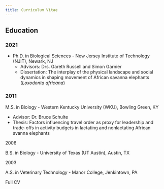 ```yaml
---
title: Curriculum Vitae
---
```



## Education


<p align="left"/>

### 2021 
- Ph.D. in Biological Sciences - New Jersey Institute of Technology (NJIT), Newark, NJ    
  - Advisors: Drs. Gareth Russell and Simon Garnier 
  - Dissertation: The interplay of the physical landscape and social dynamics in shaping movement of African savanna elephants (*Loxodonta africana*)


          
### 2011    	
<p align="left"/>
M.S. in Biology - Western Kentucky University (WKU), Bowling Green, KY
<p align="left"/>

- Advisor: Dr. Bruce Schulte
- Thesis: Factors influencing travel order as proxy for leadership and trade-offs in activity budgets in lactating and nonlactating African 
svanna elephants


2006	
<p align="left"/>
B.S. in Biology - University of Texas (UT Austin), Austin, TX

          
2003	
<p align="left"/>
A.S. in Veterinary Technology - Manor College, Jenkintown, PA


<p align="left"/>
Full CV

